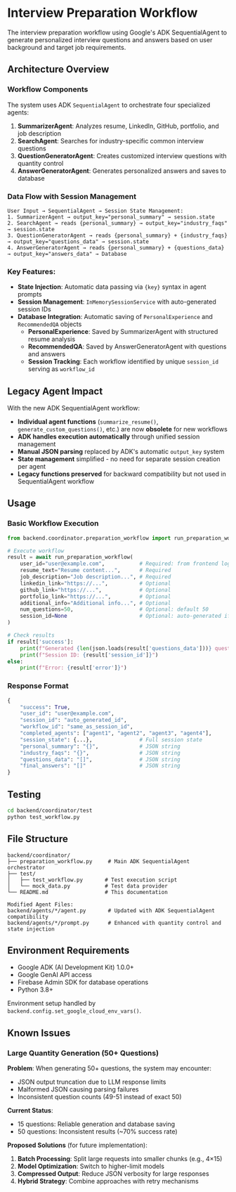 # Interview Preparation Workflow

The interview preparation workflow using Google's ADK SequentialAgent to generate personalized interview questions and answers based on user background and target job requirements.

## Architecture Overview

### Workflow Components

The system uses ADK `SequentialAgent` to orchestrate four specialized agents:

1. **SummarizerAgent**: Analyzes resume, LinkedIn, GitHub, portfolio, and job description
2. **SearchAgent**: Searches for industry-specific common interview questions  
3. **QuestionGeneratorAgent**: Creates customized interview questions with quantity control
4. **AnswerGeneratorAgent**: Generates personalized answers and saves to database

### Data Flow with Session Management

```
User Input → SequentialAgent → Session State Management:
1. SummarizerAgent → output_key="personal_summary" → session.state
2. SearchAgent → reads {personal_summary} → output_key="industry_faqs" → session.state  
3. QuestionGeneratorAgent → reads {personal_summary} + {industry_faqs} → output_key="questions_data" → session.state
4. AnswerGeneratorAgent → reads {personal_summary} + {questions_data} → output_key="answers_data" → Database
```

### Key Features:
- **State Injection**: Automatic data passing via `{key}` syntax in agent prompts
- **Session Management**: `InMemorySessionService` with auto-generated session IDs
- **Database Integration**: Automatic saving of `PersonalExperience` and `RecommendedQA` objects
    - **PersonalExperience**: Saved by SummarizerAgent with structured resume analysis
    - **RecommendedQA**: Saved by AnswerGeneratorAgent with questions and answers
    - **Session Tracking**: Each workflow identified by unique `session_id` serving as `workflow_id`

## Legacy Agent Impact
With the new ADK SequentialAgent workflow:
- **Individual agent functions** (`summarize_resume()`, `generate_custom_questions()`, etc.) are now **obsolete** for new workflows
- **ADK handles execution automatically** through unified session management
- **Manual JSON parsing** replaced by ADK's automatic `output_key` system
- **State management** simplified - no need for separate session creation per agent
- **Legacy functions preserved** for backward compatibility but not used in SequentialAgent workflow

## Usage

### Basic Workflow Execution

```python
from backend.coordinator.preparation_workflow import run_preparation_workflow

# Execute workflow
result = await run_preparation_workflow(
    user_id="user@example.com",           # Required: from frontend login
    resume_text="Resume content...",      # Required
    job_description="Job description...", # Required
    linkedin_link="https://...",          # Optional
    github_link="https://...",            # Optional  
    portfolio_link="https://...",         # Optional
    additional_info="Additional info...", # Optional
    num_questions=50,                     # Optional: default 50
    session_id=None                       # Optional: auto-generated if None
)

# Check results
if result['success']:
    print(f"Generated {len(json.loads(result['questions_data']))} questions")
    print(f"Session ID: {result['session_id']}")
else:
    print(f"Error: {result['error']}")
```

### Response Format

```python
{
    "success": True,
    "user_id": "user@example.com",
    "session_id": "auto_generated_id",
    "workflow_id": "same_as_session_id",
    "completed_agents": ["agent1", "agent2", "agent3", "agent4"],
    "session_state": {...},               # Full session state
    "personal_summary": "{}",             # JSON string
    "industry_faqs": "{}",                # JSON string  
    "questions_data": "[]",               # JSON string
    "final_answers": "[]"                 # JSON string
}
```

## Testing

```bash
cd backend/coordinator/test
python test_workflow.py
```

## File Structure

```
backend/coordinator/
├── preparation_workflow.py     # Main ADK SequentialAgent orchestrator
├── test/
│   ├── test_workflow.py       # Test execution script
│   └── mock_data.py           # Test data provider
└── README.md                  # This documentation

Modified Agent Files:
backend/agents/*/agent.py       # Updated with ADK SequentialAgent compatibility
backend/agents/*/prompt.py      # Enhanced with quantity control and state injection
```

## Environment Requirements

- Google ADK (AI Development Kit) 1.0.0+
- Google GenAI API access
- Firebase Admin SDK for database operations
- Python 3.8+

Environment setup handled by `backend.config.set_google_cloud_env_vars()`.

## Known Issues

### Large Quantity Generation (50+ Questions)
**Problem**: When generating 50+ questions, the system may encounter:
- JSON output truncation due to LLM response limits
- Malformed JSON causing parsing failures
- Inconsistent question counts (49-51 instead of exact 50)

**Current Status**: 
- 15 questions: Reliable generation and database saving
- 50 questions: Inconsistent results (~70% success rate)

**Proposed Solutions** (for future implementation):
1. **Batch Processing**: Split large requests into smaller chunks (e.g., 4×15)
2. **Model Optimization**: Switch to higher-limit models
3. **Compressed Output**: Reduce JSON verbosity for large responses
4. **Hybrid Strategy**: Combine approaches with retry mechanisms